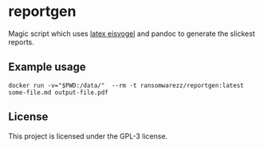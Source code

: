 # reportgen

Magic script which uses [latex eisvogel](https://github.com/Wandmalfarbe/pandoc-latex-template/) and pandoc to generate the slickest reports.

## Example usage

```
docker run -v="$PWD:/data/"  --rm -t ransomwarezz/reportgen:latest some-file.md output-file.pdf
```


## License

This project is licensed under the GPL-3 license.
